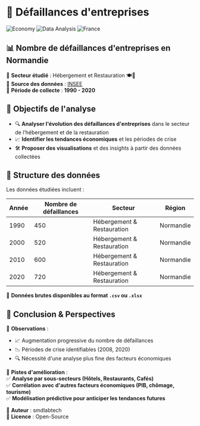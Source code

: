 # 🏢 Défaillances d'entreprises  
![Economy](https://img.shields.io/badge/Economy-Business_Failures-red?style=flat&logo=bar-chart)
![Data Analysis](https://img.shields.io/badge/Data_Analysis-Statistics-blue?style=flat&logo=python) 
![France](https://img.shields.io/badge/Region-Normandie-blue?style=flat&logo=flag)

## 📊 Nombre de défaillances d'entreprises en Normandie  
📌 **Secteur étudié** : Hébergement et Restauration 🍽️🏨  
📌 **Source des données** : [INSEE](https://www.insee.fr/fr/accueil)  
📌 **Période de collecte** : **1990 - 2020**  

## 🎯 Objectifs de l'analyse  

- 🔍 **Analyser l'évolution des défaillances d'entreprises** dans le secteur de l’hébergement et de la restauration  
- 📈 **Identifier les tendances économiques** et les périodes de crise  
- 🛠️ **Proposer des visualisations** et des insights à partir des données collectées  


## 📂 Structure des données  

Les données étudiées incluent :  

| Année | Nombre de défaillances | Secteur | Région |
|--------|-----------------------|----------|---------|
| 1990  | 450  | Hébergement & Restauration | Normandie |
| 2000  | 520  | Hébergement & Restauration | Normandie |
| 2010  | 600  | Hébergement & Restauration | Normandie |
| 2020  | 720  | Hébergement & Restauration | Normandie |

📌 **Données brutes disponibles au format `.csv` ou `.xlsx`**  


## 📢 Conclusion & Perspectives  

📌 **Observations** :  
- 📈 Augmentation progressive du nombre de défaillances  
- 📉 Périodes de crise identifiables (2008, 2020)  
- 🔍 Nécessité d'une analyse plus fine des facteurs économiques  

📌 **Pistes d'amélioration** :  
✅ **Analyse par sous-secteurs (Hôtels, Restaurants, Cafés)**  
✅ **Corrélation avec d'autres facteurs économiques (PIB, chômage, tourisme)**  
✅ **Modélisation prédictive pour anticiper les tendances futures**  

📌 **Auteur** : smdlabtech  
📜 **Licence** : Open-Source  

